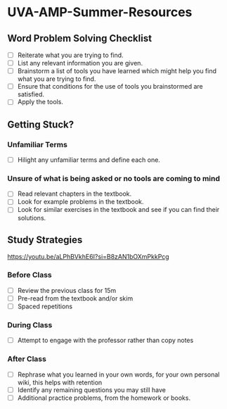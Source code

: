 # UVA-AMP-Summer-Resources
## Word Problem Solving Checklist
- [ ] Reiterate what you are trying to find.
- [ ] List any relevant information you are given.
- [ ] Brainstorm a list of tools you have learned which might help you find what you are trying to find.
- [ ] Ensure that conditions for the use of tools you brainstormed are satisfied.
- [ ] Apply the tools.

## Getting Stuck?
### Unfamiliar Terms
- [ ] Hilight any unfamiliar terms and define each one.

### Unsure of what is being asked or no tools are coming to mind
- [ ] Read relevant chapters in the textbook.
- [ ] Look for example problems in the textbook.
- [ ] Look for similar exercises in the textbook and see if you can find their solutions.
## Study Strategies
https://youtu.be/aLPhBVkhE6I?si=B8zAN1bOXmPkkPcg
### Before Class
- [ ] Review the previous class for 15m
- [ ] Pre-read from the textbook and/or skim
- [ ] Spaced repetitions
### During Class
- [ ] Attempt to engage with the professor rather than copy notes
### After Class
- [ ] Rephrase what you learned in your own words, for your own personal wiki, this helps with retention
- [ ] Identify any remaining questions you may still have
- [ ] Additional practice problems, from the homework or books.
